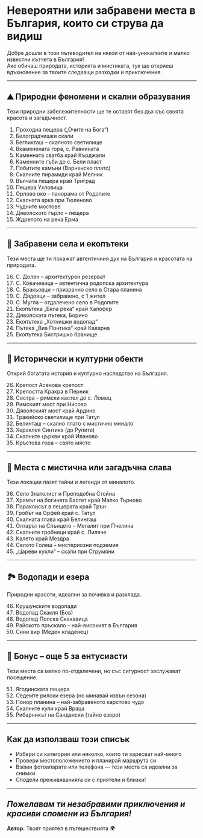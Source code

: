 # Невероятни или забравени места в България, които си струва да видиш

Добре дошли в този пътеводител на някои от най-уникалните и малко известни кътчета в България!  
Ако обичаш природата, историята и мистиката, тук ще откриеш вдъхновение за твоите следващи разходки и приключения.

---

## ⛰ Природни феномени и скални образувания

Тези природни забележителности ще те оставят без дъх със своята красота и загадъчност.

1. Проходна пещера („Очите на Бога“)  
2. Белоградчишки скали  
3. Бегликташ – скалното светилище  
4. Вкаменената гора, с. Равнината  
5. Каменната сватба край Кърджали  
6. Каменните гъби до с. Бели пласт  
7. Побитите камъни (Варненско плато)  
8. Скалните пирамиди край Мелник  
9. Вълчата пещера край Триград  
10. Пещера Ухловица  
11. Орлово око – панорама от Родопите  
12. Скалната арка при Тюленово  
13. Чудните мостове  
14. Дяволското гърло – пещера  
15. Ждрелото на река Ерма  

---

## 🌿 Забравени села и екопътеки

Тези места ще ти покажат автентичния дух на България и красотата на природата.

16. С. Долен – архитектурен резерват  
17. С. Ковачевица – автентична родопска архитектура  
18. С. Бракьовци – призрачно село в Стара планина  
19. С. Дядовци – забравено, с 1 жител  
20. С. Мугла – отдалечено село в Родопите  
21. Екопътека „Бяла река“ край Калофер  
22. Дяволската пътека, Борино  
23. Екопътека „Хотнишки водопад“  
24. Пътека „Виа Понтика“ край Каварна  
25. Екопътека Бистришко бранище  

---

## 🏰 Исторически и културни обекти

Открий богатата история и културно наследство на България.

26. Крепост Асенова крепост  
27. Крепостта Кракра в Перник  
28. Состра – римски кастел до с. Ломец  
29. Римският мост при Нисово  
30. Дяволският мост край Ардино  
31. Тракийско светилище при Татул  
32. Белинташ – скално плато с мистично минало  
33. Хераклея Синтика (до Рупите)  
34. Скалните църкви край Иваново  
35. Кръстова гора – свято място  

---

## 🧭 Места с мистична или загадъчна слава

Тези локации пазят тайни и легенди от миналото.

36. Село Златолист и Преподобна Стойна  
37. Храмът на богинята Бастет край Малко Търново  
38. Параклисът в пещерата край Трън  
39. Гробът на Орфей край с. Татул  
40. Скалната глава край Белинташ  
41. Олтарът на Слънцето – Мегалит при Пчелина  
42. Скалните гробници край с. Лиляче  
43. Калето край Мездра  
44. Селото Голеш – мистериозни подземия  
45. „Цареви кукли“ – скали при Струмяни  

---

## 🏞 Водопади и езера

Природни красоти, идеални за почивка и разхлада.

46. Крушунските водопади  
47. Водопад Скакля (Бов)  
48. Водопад Полска Скакавица  
49. Райското пръскало – най-високият в България  
50. Сини вир (Меден кладенец)  

---

## 🎁 Бонус – още 5 за ентусиасти

Тези места са малко по-отдалечени, но със сигурност заслужават посещение.

51. Ягодинската пещера  
52. Седемте рилски езера (но минавай извън сезона)  
53. Понор планина – най-забравеното карстово чудо  
54. Скалните кули край Враца  
55. Рибарникът на Сандански (тайно езеро)  

---

## Как да използваш този списък

- Избери си категория или няколко, които ти харесват най-много  
- Провери местоположението и планирай маршрута си  
- Вземи фотоапарата или телефона — тези места са идеални за снимки  
- Сподели преживяванията си с приятели и близки!

---

*Пожелавам ти незабравими приключения и красиви спомени из България!*  
---

**Автор:** Твоят приятел в пътешествията 🌍

